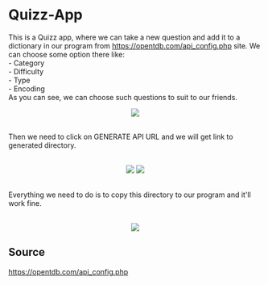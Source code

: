 # Quizz-App
This is a Quizz app, where we can take a new question and add it to a dictionary in our program from https://opentdb.com/api_config.php site.
We can choose some option there like:
<br />- Category
<br />- Difficulty
<br />- Type
<br />- Encoding
<br />
As you can see, we can choose such questions to suit to our friends.
<p align="center">
  <img src="https://user-images.githubusercontent.com/116543741/223103334-6873e3ac-1502-4d6f-a8bb-87f965d6f42f.png" />
</p>
<br /> Then we need to click on GENERATE API URL and we will get link to generated directory.
<br /><br />
<p align="center">
  <img src="https://user-images.githubusercontent.com/116543741/223104582-7b4e603a-3a1e-40e6-91d9-b171ac1378e2.png" />
  <img src="https://user-images.githubusercontent.com/116543741/223104576-00b84ba3-b9f8-4f96-b2c4-0d8df316358a.png" />
</p>
<br /> Everything we need to do is to copy this directory to our program and it'll work fine.
<br /><br />
<p align="center">
  <img src="https://user-images.githubusercontent.com/116543741/223104867-bb7ce57c-da4a-4390-b39b-44368074fb27.png" />
</p>


## Source
https://opentdb.com/api_config.php
